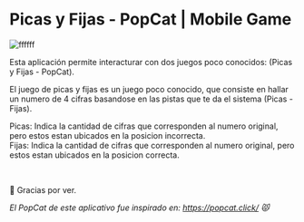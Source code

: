 #  Picas y Fijas - PopCat | Mobile Game

![ffffff](https://user-images.githubusercontent.com/114372854/230671868-d97cdf4f-3e3f-43a8-b2b4-d20abbd8331b.png)

Esta aplicación permite interacturar con dos juegos poco conocidos: (Picas y Fijas - PopCat).
<br/>

El juego de picas y fijas es un juego poco conocido, que consiste en hallar un numero de 4 cifras basandose en las pistas que te da el sistema (Picas - Fijas).

Picas: Indica la cantidad de cifras que corresponden al numero original, pero estos estan ubicados en la posicion incorrecta.
<br/>
Fijas: Indica la cantidad de cifras que corresponden al numero original, pero estos estan ubicados en la posicion correcta.


<br/>

👋 Gracias por ver.

*El PopCat de este aplicativo fue inspirado en: https://popcat.click/ 😾*
